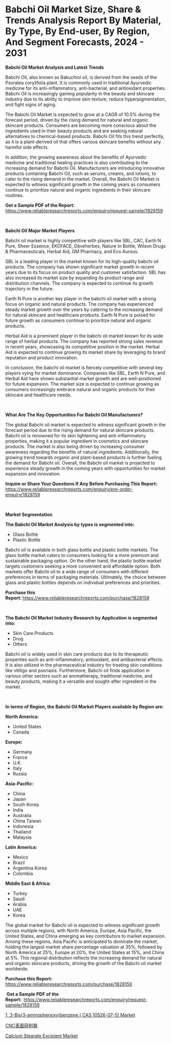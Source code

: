 <p><h1>Babchi Oil Market Size, Share & Trends Analysis Report By Material, By Type, By End-user, By Region, And Segment Forecasts, 2024 - 2031</h1></p><p><strong>Babchi Oil Market Analysis and Latest Trends</strong></p>
<p><p>Babchi Oil, also known as Bakuchiol oil, is derived from the seeds of the Psoralea corylifolia plant. It is commonly used in traditional Ayurvedic medicine for its anti-inflammatory, anti-bacterial, and antioxidant properties. Babchi Oil is increasingly gaining popularity in the beauty and skincare industry due to its ability to improve skin texture, reduce hyperpigmentation, and fight signs of aging.</p><p>The Babchi Oil Market is expected to grow at a CAGR of 10.5% during the forecast period, driven by the rising demand for natural and organic skincare products. Consumers are becoming more conscious about the ingredients used in their beauty products and are seeking natural alternatives to chemical-based products. Babchi Oil fits this trend perfectly, as it is a plant-derived oil that offers various skincare benefits without any harmful side effects.</p><p>In addition, the growing awareness about the benefits of Ayurvedic medicine and traditional healing practices is also contributing to the increasing demand for Babchi Oil. Manufacturers are introducing innovative products containing Babchi Oil, such as serums, creams, and lotions, to cater to the rising demand in the market. Overall, the Babchi Oil Market is expected to witness significant growth in the coming years as consumers continue to prioritize natural and organic ingredients in their skincare routines.</p></p>
<p><strong>Get a Sample PDF of the Report:&nbsp;</strong> <a href="https://www.reliableresearchreports.com/enquiry/request-sample/1828159">https://www.reliableresearchreports.com/enquiry/request-sample/1828159</a></p>
<p>&nbsp;</p>
<p><strong>Babchi Oil Major Market Players</strong></p>
<p><p>Babchi oil market is highly competitive with players like SBL, CAC, Earth N Pure, Sheer Essence, EKOFACE, Dèveherbes, Nature In Bottle, Wilson Drugs & Pharmaceuticals, Herbal Aid, GM Pharmacy, and Eco Aurous. </p><p>SBL is a leading player in the market known for its high-quality babchi oil products. The company has shown significant market growth in recent years due to its focus on product quality and customer satisfaction. SBL has also increased its market size by expanding its product range and distribution channels. The company is expected to continue its growth trajectory in the future.</p><p>Earth N Pure is another key player in the babchi oil market with a strong focus on organic and natural products. The company has experienced steady market growth over the years by catering to the increasing demand for natural skincare and healthcare products. Earth N Pure is poised for future growth as consumers continue to prioritize natural and organic products.</p><p>Herbal Aid is a prominent player in the babchi oil market known for its wide range of herbal products. The company has reported strong sales revenue in recent years, showcasing its competitive position in the market. Herbal Aid is expected to continue growing its market share by leveraging its brand reputation and product innovation.</p><p>In conclusion, the babchi oil market is fiercely competitive with several key players vying for market dominance. Companies like SBL, Earth N Pure, and Herbal Aid have shown substantial market growth and are well-positioned for future expansion. The market size is expected to continue growing as consumers increasingly embrace natural and organic products for their skincare and healthcare needs.</p></p>
<p>&nbsp;</p>
<p><strong>What Are The Key Opportunities For Babchi Oil Manufacturers?</strong></p>
<p><p>The global Babchi oil market is expected to witness significant growth in the forecast period due to the rising demand for natural skincare products. Babchi oil is renowned for its skin lightening and anti-inflammatory properties, making it a popular ingredient in cosmetics and skincare products. The market is also being driven by increasing consumer awareness regarding the benefits of natural ingredients. Additionally, the growing trend towards organic and plant-based products is further fueling the demand for Babchi oil. Overall, the Babchi oil market is projected to experience steady growth in the coming years with opportunities for market expansion and innovation.</p></p>
<p><strong>Inquire or Share Your Questions If Any Before Purchasing This Report:</strong> <a href="https://www.reliableresearchreports.com/enquiry/pre-order-enquiry/1828159">https://www.reliableresearchreports.com/enquiry/pre-order-enquiry/1828159</a></p>
<p>&nbsp;</p>
<p><strong>Market Segmentation</strong></p>
<p><strong>The Babchi Oil Market Analysis by types is segmented into:</strong></p>
<p><ul><li>Glass Bottle</li><li>Plastic Bottle</li></ul></p>
<p><p>Babchi oil is available in both glass bottle and plastic bottle markets. The glass bottle market caters to consumers looking for a more premium and sustainable packaging option. On the other hand, the plastic bottle market targets customers seeking a more convenient and affordable option. Both markets offer Babchi oil to a wide range of consumers with different preferences in terms of packaging materials. Ultimately, the choice between glass and plastic bottles depends on individual preferences and priorities.</p></p>
<p><strong>Purchase this Report:&nbsp;</strong><a href="https://www.reliableresearchreports.com/purchase/1828159">https://www.reliableresearchreports.com/purchase/1828159</a></p>
<p>&nbsp;</p>
<p><strong>The Babchi Oil Market Industry Research by Application is segmented into:</strong></p>
<p><ul><li>Skin Care Products</li><li>Drug</li><li>Others</li></ul></p>
<p><p>Babchi oil is widely used in skin care products due to its therapeutic properties such as anti-inflammatory, antioxidant, and antibacterial effects. It is also utilized in the pharmaceutical industry for treating skin conditions like vitiligo and psoriasis. Furthermore, Babchi oil finds application in various other sectors such as aromatherapy, traditional medicine, and beauty products, making it a versatile and sought-after ingredient in the market.</p></p>
<p>&nbsp;</p>
<p><strong>In terms of Region, the Babchi Oil Market Players available by Region are:</strong></p>
<p>
    <p> <strong> North America: </strong>
        <ul>
            <li>United States</li>
            <li>Canada</li>
        </ul>
        </p> 
    <p> <strong> Europe: </strong>
        <ul>
            <li>Germany</li>
            <li>France</li>
            <li>U.K.</li>
            <li>Italy</li>
            <li>Russia</li>
        </ul>
        </p> 
    <p> <strong> Asia-Pacific: </strong>
        <ul>
            <li>China</li>
            <li>Japan</li>
            <li>South Korea</li>
            <li>India</li>
            <li>Australia</li>
            <li>China Taiwan</li>
            <li>Indonesia</li>
            <li>Thailand</li>
            <li>Malaysia</li>
        </ul>
        </p> 
    <p> <strong> Latin America: </strong>
        <ul>
            <li>Mexico</li>
            <li>Brazil</li>
            <li>Argentina Korea</li>
            <li>Colombia</li>
        </ul>
        </p> 
    <p> <strong> Middle East & Africa: </strong>
        <ul>
            <li>Turkey</li>
            <li>Saudi</li>
            <li>Arabia</li>
            <li>UAE</li>
            <li>Korea</li>
        </ul>
    </p>
    </p>
<p><p>The global market for Babchi oil is expected to witness significant growth across multiple regions, with North America, Europe, Asia Pacific, the United States, and China emerging as key contributors to market expansion. Among these regions, Asia Pacific is anticipated to dominate the market, holding the largest market share percentage valuation at 35%, followed by North America at 25%, Europe at 20%, the United States at 15%, and China at 5%. This regional distribution reflects the increasing demand for natural and organic skincare products, driving the growth of the Babchi oil market worldwide.</p></p>
<p><strong>Purchase this Report: </strong><a href="https://www.reliableresearchreports.com/purchase/1828159">https://www.reliableresearchreports.com/purchase/1828159</a></p>
<p>&nbsp;<strong>Get a Sample PDF of the Report:&nbsp;&nbsp;</strong><a href="https://www.reliableresearchreports.com/enquiry/request-sample/1828159">https://www.reliableresearchreports.com/enquiry/request-sample/1828159</a></p>
<p><strong></strong></p>
<p><p><a href="https://view.publitas.com/reportprime-1/1-3-bis-3-aminophenoxy-benzene-cas-10526-07-5-market-furnish-information-about-market-size-market-share-market-dynamics-and-projections-spanning-from-2023-to-2030/">1, 3-Bis(3-aminophenoxy)benzene ( CAS 10526-07-5) Market</a></p><p><a href="https://github.com/mohamedbakry57/Market-Research-Report-List-2/blob/main/5782725191919.md">CNC表面研削盤</a></p><p><a href="https://github.com/JameTravis/Market-Research-Report-List-4/blob/main/calcium-stearate-excipient-market.md">Calcium Stearate Excipient Market</a></p></p>